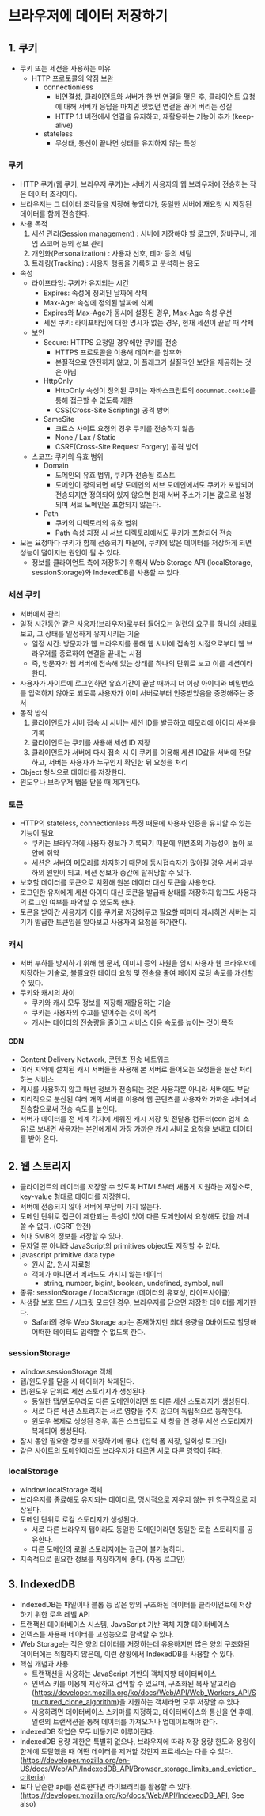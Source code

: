 # 브라우저에 데이터 저장하기

## 1. 쿠키

- 쿠키 또는 세션을 사용하는 이유
  - HTTP 프로토콜의 약점 보완
    - connectionless
      - 비연결성, 클라이언트와 서버가 한 번 연결을 맺은 후, 클라이언트 요청에 대해 서버가 응답을 마치면 맺었던 연결을 끊어 버리는 성질
      - HTTP 1.1 버전에서 연결을 유지하고, 재활용하는 기능이 추가 (keep-alive)
    - stateless
      - 무상태, 통신이 끝나면 상태를 유지하지 않는 특성
  
### 쿠키
- HTTP 쿠키(웹 쿠키, 브라우저 쿠키)는 서버가 사용자의 웹 브라우저에 전송하는 작은 데이터 조각이다.
- 브라우저는 그 데이터 조각들을 저장해 놓았다가, 동일한 서버에 재요청 시 저장된 데이터를 함께 전송한다.
- 사용 목적
  1. 세션 관리(Session management)
     : 서버에 저장해야 할 로그인, 장바구니, 게임 스코어 등의 정보 관리
  2. 개인화(Personalization)
     : 사용자 선호, 테마 등의 세팅
  3. 트래킹(Tracking)
     : 사용자 행동을 기록하고 분석하는 용도
- 속성
  - 라이프타임: 쿠키가 유지되는 시간
    - Expires: 속성에 정의된 날짜에 삭제
    - Max-Age: 속성에 정의된 날짜에 삭제
    - Expires와 Max-Age가 동시에 설정된 경우, Max-Age 속성 우선
    - 세션 쿠키: 라이프타임에 대한 명시가 없는 경우, 현재 세션이 끝날 때 삭제
  - 보안
    - Secure: HTTPS 요청일 경우에만 쿠키를 전송
      - HTTPS 프로토콜을 이용해 데이터를 암후화
      - 본질적으로 안전하지 않고, 이 플래그가 실질적인 보안을 제공하는 것은 아님
    - HttpOnly
      - HttpOnly 속성이 정의된 쿠키는 자바스크립트의 `documnet.cookie`를 통해 접근할 수 없도록 제한
      - CSS(Cross-Site Scripting) 공격 방어
    - SameSite
      - 크로스 사이트 요청의 경우 쿠키를 전송하지 않음
      - None / Lax / Static
      - CSRF(Cross-Site Request Forgery) 공격 방어
  - 스코프: 쿠키의 유효 범위
    - Domain
      - 도메인의 유효 범위, 쿠키가 전송될 호스트
      - 도메인이 정의되면 해당 도메인의 서브 도메인에서도 쿠키가 포함되어 전송되지만 정의되어 있지 않으면 현재 서버 주소가 기본 값으로 설정되며 서브 도메인은 포함되지 않는다.
    - Path
      - 쿠키의 디렉토리의 유효 범위
      - Path 속성 지정 시 서브 디렉토리에서도 쿠키가 포함되어 전송
- 모든 요청마다 쿠키가 함께 전송되기 때문에, 쿠키에 많은 데이터를 저장하게 되면 성능이 떨어지는 원인이 될 수 있다.
  - 정보를 클라이언트 측에 저장하기 위해서 Web Storage API (localStorage, sessionStorage)와 IndexedDB를 사용할 수 있다.


### 세션 쿠키
- 서버에서 관리
- 일정 시간동안 같은 사용자(브라우저)로부터 들어오는 일련의 요구를 하나의 상태로 보고, 그 상태를 일정하게 유지시키는 기술
  - 일정 시간: 방문자가 웹 브라우저를 통해 웹 서버에 접속한 시점으로부터 웹 브라우저를 종료하여 연결을 끝내는 시점
  - 즉, 방문자가 웹 서버에 접속해 있는 상태를 하나의 단위로 보고 이를 세션이라 한다.
- 사용자가 사이트에 로그인하면 유효기간이 끝날 때까지 더 이상 아이디와 비밀번호를 입력하지 않아도 되도록 사용자가 이미 서버로부터 인증받았음을 증명해주는 증서
- 동작 방식
  1. 클라이언트가 서버 접속 시 서버는 세션 ID를 발급하고 메모리에 아이디 사본을 기록
  2. 클라이언트는 쿠키를 사용해 세션 ID 저장
  3. 클라이언트가 서버에 다시 접속 시 이 쿠키를 이용해 세션 ID값을 서버에 전달하고, 서버는 사용자가 누구인지 확인한 뒤 요청을 처리
- Object 형식으로 데이터를 저장한다.
- 윈도우나 브라우저 탭을 닫을 때 제거된다.

### 토큰
- HTTP의 stateless, connectionless 특징 때문에 사용자 인증을 유지할 수 있는 기능이 필요
  - 쿠키는 브라우저에 사용자 정보가 기록되기 때문에 위변조의 가능성이 높아 보안에 취약
  - 세션은 서버의 메모리를 차지하기 때문에 동시접속자가 많아질 경우 서버 과부하의 원인이 되고, 세션 정보가 중간에 탈취당할 수 있다.
- 보호할 데이터를 토큰으로 치환해 원본 데이터 대신 토큰을 사용한다.
- 로그인한 유저에게 세션 아이디 대신 토큰을 발급해 상태를 저장하지 않고도 사용자의 로그인 여부를 파악할 수 있도록 한다.
- 토큰을 받아간 사용자가 이를 쿠키로 저장해두고 필요할 때마다 제시하면 서버는 자기가 발급한 토큰임을 알아보고 사용자의 요청을 허가한다.

### 캐시
- 서버 부하를 방지하기 위해 웹 문서, 이미지 등의 자원을 임시 사용자 웹 브라우저에 저장하는 기술로, 불필요한 데이터 요청 및 전송을 줄여 페이지 로딩 속도를 개선할 수 있다.
- 쿠키와 캐시의 차이
  - 쿠키와 캐시 모두 정보를 저장해 재활용하는 기술
  - 쿠키는 사용자의 수고를 덜어주는 것이 목적
  - 캐시는 데이터의 전송량을 줄이고 서비스 이용 속도를 높이는 것이 목적

#### CDN
- Content Delivery Network, 콘텐츠 전송 네트워크
- 여러 지역에 설치된 캐시 서버들을 사용해 본 서버로 들어오는 요청들을 분산 처리하는 서비스
- 캐시를 사용하지 않고 매번 정보가 전송되는 것은 사용자뿐 아니라 서버에도 부담
- 지리적으로 분산된 여러 개의 서버를 이용해 웹 콘텐츠를 사용자와 가까운 서버에서 전송함으로써 전송 속도를 높인다.
- 서버가 데이터를 전 세계 각지에 세워진 캐시 저장 및 전달용 컴퓨터(cdn 업체 소유)로 보내면 사용자는 본인에게서 가장 가까운 캐시 서버로 요청을 보내고 데이터를 받아 온다.

## 2. 웹 스토리지
- 클라이언트의 데이터를 저장할 수 있도록 HTML5부터 새롭게 지원하는 저장소로, key-value 형태로 데이터를 저장한다.
- 서버에 전송되지 않아 서버에 부담이 가지 않는다.
- 도메인 단위로 접근이 제한되는 특성이 있어 다른 도메인에서 요청해도 값을 꺼내 쓸 수 없다. (CSRF 안전)
- 최대 5MB의 정보를 저장할 수 있다.
- 문자열 뿐 아니라 JavaScript의 primitives object도 저장할 수 있다.
- javascript primitive data type
  - 원시 값, 원시 자료형
  - 객체가 아니면서 메서드도 가지지 않는 데이터
    - string, number, bigint, boolean, undefined, symbol, null
- 종류: sessionStorage / localStorage (데이터의 유효성, 라이프사이클)
- 사생활 보호 모드 / 시크릿 모드인 경우, 브라우저를 닫으면 저장한 데이터를 제거한다.
  - Safari의 경우 Web Storage api는 존재하지만 최대 용량을 0바이트로 할당해 어떠한 데이터도 입력할 수 없도록 한다.

### sessionStorage
- window.sessionStorage 객체
- 탭/윈도우를 닫을 시 데이터가 삭제된다.
- 탭/윈도우 단위로 세션 스토리지가 생성된다.
  - 동일한 탭/윈도우라도 다른 도메인이라면 또 다른 세션 스토리지가 생성된다.
  - 서로 다른 세션 스토리지는 서로 영향을 주지 않으며 독립적으로 동작한다.
  - 윈도우 복제로 생성된 경우, 혹은 스크립트로 새 창을 연 경우 세션 스토리지가 복제되어 생성된다.
- 잠시 동안 필요한 정보를 저장하기에 좋다. (입력 폼 저장, 일회성 로그인)
- 같은 사이트의 도메인이라도 브라우저가 다르면 서로 다른 영역이 된다.

### localStorage
- window.localStorage 객체
- 브라우저를 종료해도 유지되는 데이터로, 명시적으로 지우지 않는 한 영구적으로 저장된다.
- 도메인 단위로 로컬 스토리지가 생성된다.
  - 서로 다른 브라우저 탭이라도 동일한 도메인이라면 동일한 로컬 스토리지를 공유한다.
  - 다른 도메인의 로컬 스토리지에는 접근이 불가능하다.
- 지속적으로 필요한 정보를 저장하기에 좋다. (자동 로그인)

## 3. IndexedDB
- IndexedDB는 파일이나 블롭 등 많은 양의 구조화된 데이터를 클라이언트에 저장하기 위한 로우 레벨 API
- 트랜잭션 데이터베이스 시스템, JavaScript 기반 객체 지향 데이터베이스
- 인덱스를 사용해 데이터를 고성능으로 탐색할 수 있다.
- Web Storage는 적은 양의 데이터를 저장하는데 유용하지만 많은 양의 구조화된 데이터에는 적합하지 않은데, 이런 상황에서 IndexedDB를 사용할 수 있다.
- 핵심 개념과 사용
  - 트랜잭션을 사용하는 JavaScript 기반의 객체지향 데이터베이스
  - 인덱스 키를 이용해 저장하고 검색할 수 있으며, 구조화된 복사 알고리즘(https://developer.mozilla.org/ko/docs/Web/API/Web_Workers_API/Structured_clone_algorithm)을 지원하는 객체라면 모두 저장할 수 있다.
  - 사용하려면 데이터베이스 스키마를 지정하고, 데이터베이스와 통신을 연 후에, 일련의 트랜잭션을 통해 데이터를 가져오거나 업데이트해야 한다.
- IndexedDB 작업은 모두 비동기로 이루어진다.
- IndexedDB 용량 제한은 특별히 없으나, 브라우저에 따라 저장 용량 한도와 용량이 한계에 도달했을 때 어떤 데이터를 제거할 것인지 프로세스는 다를 수 있다. (https://developer.mozilla.org/en-US/docs/Web/API/IndexedDB_API/Browser_storage_limits_and_eviction_criteria)
- 보다 단순한 api를 선호한다면 라이브러리를 활용할 수 있다. (https://developer.mozilla.org/ko/docs/Web/API/IndexedDB_API, See also)
